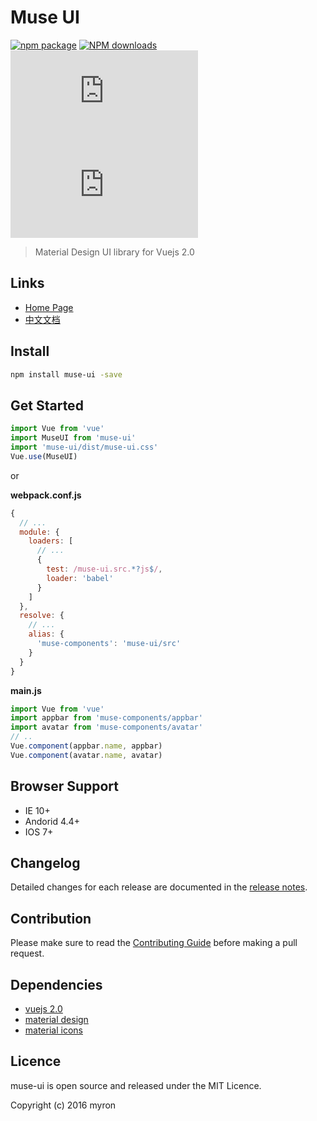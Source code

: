 # Muse UI

[![npm package](https://img.shields.io/npm/v/muse-ui.svg)](https://www.npmjs.org/package/muse-ui)
[![NPM downloads](http://img.shields.io/npm/dm/muse-ui.svg)](https://npmjs.org/package/muse-ui)
![JS gzip size](http://img.badgesize.io/https://unpkg.com/muse-ui/dist/muse-ui.js?compression=gzip&label=gzip%20size:%20JS)
![CSS gzip size](http://img.badgesize.io/https://unpkg.com/muse-ui/dist/muse-ui.css?compression=gzip&label=gzip%20size:%20CSS)

> Material Design UI library for Vuejs 2.0

## Links

* [Home Page](https://museui.github.io/)
* [中文文档](https://museui.github.io/#/install)

## Install

```bash
npm install muse-ui -save
```

## Get Started

```javascript
import Vue from 'vue'
import MuseUI from 'muse-ui'
import 'muse-ui/dist/muse-ui.css'
Vue.use(MuseUI)
```

or


**webpack.conf.js**

```javascript
{
  // ...
  module: {
    loaders: [
      // ...
      {
        test: /muse-ui.src.*?js$/,
        loader: 'babel'
      }
    ]
  },
  resolve: {
    // ...
    alias: {
      'muse-components': 'muse-ui/src'
    }
  }
}
```

**main.js**

```javascript
import Vue from 'vue'
import appbar from 'muse-components/appbar'
import avatar from 'muse-components/avatar'
// ..
Vue.component(appbar.name, appbar)
Vue.component(avatar.name, avatar)
```


## Browser Support

* IE 10+
* Andorid 4.4+
* IOS 7+

## Changelog

Detailed changes for each release are documented in the [release notes](https://museui.github.io/#/changeLog).

## Contribution

Please make sure to read the [Contributing Guide](https://museui.github.io/#/contributing) before making a pull request.

## Dependencies

* [vuejs 2.0](https://vuejs.org/)
* [material design](https://material.google.com)
* [material icons](https://fonts.googleapis.com/icon?family=Material+Icons)

## Licence

muse-ui is open source and released under the MIT Licence.

Copyright (c) 2016 myron

